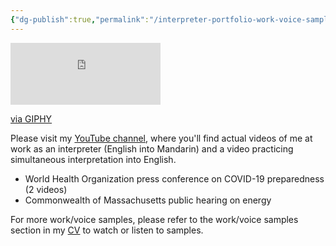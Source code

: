 ```yaml
---
{"dg-publish":true,"permalink":"/interpreter-portfolio-work-voice-samples/","noteIcon":"2","created":"","updated":""}
---
```



<iframe src="https://giphy.com/embed/oA88lDC8EJasiPLqhZ" width="240" height="99" frameBorder="0" class="giphy-embed" allowFullScreen></iframe><p><a href="https://giphy.com/gifs/Mocopinus-work-underconstruction-mocopinus-oA88lDC8EJasiPLqhZ">via GIPHY</a></p>

Please visit my [YouTube channel](https://www.youtube.com/@ericliaointerpreter/videos), where you'll find actual videos of me at work as an interpreter (English into Mandarin) and a video practicing simultaneous interpretation into English.
- World Health Organization press conference on COVID-19 preparedness (2 videos)
- Commonwealth of Massachusetts public hearing on energy

For more work/voice samples, please refer to the work/voice samples section in my [CV](https://drive.google.com/file/d/1x2w2NirxGCWH6FfUQIGFDNAa1wWMs3oS/view?usp=sharing) to watch or listen to samples.